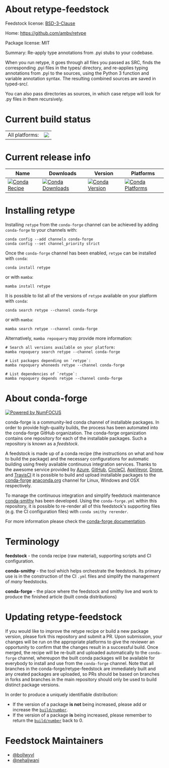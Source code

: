 About retype-feedstock
======================

Feedstock license: [BSD-3-Clause](https://github.com/conda-forge/retype-feedstock/blob/main/LICENSE.txt)

Home: https://github.com/ambv/retype

Package license: MIT

Summary: Re-apply type annotations from .pyi stubs to your codebase.

When you run retype, it goes through all files you passed as SRC, finds the
corresponding .pyi files in the types/ directory, and re-applies typing
annotations from .pyi to the sources, using the Python 3 function and
variable annotation syntax. The resulting combined sources are saved in
typed-src/.

You can also pass directories as sources, in which case retype will look
for .py files in them recursively.


Current build status
====================


<table><tr><td>All platforms:</td>
    <td>
      <a href="https://dev.azure.com/conda-forge/feedstock-builds/_build/latest?definitionId=1853&branchName=main">
        <img src="https://dev.azure.com/conda-forge/feedstock-builds/_apis/build/status/retype-feedstock?branchName=main">
      </a>
    </td>
  </tr>
</table>

Current release info
====================

| Name | Downloads | Version | Platforms |
| --- | --- | --- | --- |
| [![Conda Recipe](https://img.shields.io/badge/recipe-retype-green.svg)](https://anaconda.org/conda-forge/retype) | [![Conda Downloads](https://img.shields.io/conda/dn/conda-forge/retype.svg)](https://anaconda.org/conda-forge/retype) | [![Conda Version](https://img.shields.io/conda/vn/conda-forge/retype.svg)](https://anaconda.org/conda-forge/retype) | [![Conda Platforms](https://img.shields.io/conda/pn/conda-forge/retype.svg)](https://anaconda.org/conda-forge/retype) |

Installing retype
=================

Installing `retype` from the `conda-forge` channel can be achieved by adding `conda-forge` to your channels with:

```
conda config --add channels conda-forge
conda config --set channel_priority strict
```

Once the `conda-forge` channel has been enabled, `retype` can be installed with `conda`:

```
conda install retype
```

or with `mamba`:

```
mamba install retype
```

It is possible to list all of the versions of `retype` available on your platform with `conda`:

```
conda search retype --channel conda-forge
```

or with `mamba`:

```
mamba search retype --channel conda-forge
```

Alternatively, `mamba repoquery` may provide more information:

```
# Search all versions available on your platform:
mamba repoquery search retype --channel conda-forge

# List packages depending on `retype`:
mamba repoquery whoneeds retype --channel conda-forge

# List dependencies of `retype`:
mamba repoquery depends retype --channel conda-forge
```


About conda-forge
=================

[![Powered by
NumFOCUS](https://img.shields.io/badge/powered%20by-NumFOCUS-orange.svg?style=flat&colorA=E1523D&colorB=007D8A)](https://numfocus.org)

conda-forge is a community-led conda channel of installable packages.
In order to provide high-quality builds, the process has been automated into the
conda-forge GitHub organization. The conda-forge organization contains one repository
for each of the installable packages. Such a repository is known as a *feedstock*.

A feedstock is made up of a conda recipe (the instructions on what and how to build
the package) and the necessary configurations for automatic building using freely
available continuous integration services. Thanks to the awesome service provided by
[Azure](https://azure.microsoft.com/en-us/services/devops/), [GitHub](https://github.com/),
[CircleCI](https://circleci.com/), [AppVeyor](https://www.appveyor.com/),
[Drone](https://cloud.drone.io/welcome), and [TravisCI](https://travis-ci.com/)
it is possible to build and upload installable packages to the
[conda-forge](https://anaconda.org/conda-forge) [anaconda.org](https://anaconda.org/)
channel for Linux, Windows and OSX respectively.

To manage the continuous integration and simplify feedstock maintenance
[conda-smithy](https://github.com/conda-forge/conda-smithy) has been developed.
Using the ``conda-forge.yml`` within this repository, it is possible to re-render all of
this feedstock's supporting files (e.g. the CI configuration files) with ``conda smithy rerender``.

For more information please check the [conda-forge documentation](https://conda-forge.org/docs/).

Terminology
===========

**feedstock** - the conda recipe (raw material), supporting scripts and CI configuration.

**conda-smithy** - the tool which helps orchestrate the feedstock.
                   Its primary use is in the construction of the CI ``.yml`` files
                   and simplify the management of *many* feedstocks.

**conda-forge** - the place where the feedstock and smithy live and work to
                  produce the finished article (built conda distributions)


Updating retype-feedstock
=========================

If you would like to improve the retype recipe or build a new
package version, please fork this repository and submit a PR. Upon submission,
your changes will be run on the appropriate platforms to give the reviewer an
opportunity to confirm that the changes result in a successful build. Once
merged, the recipe will be re-built and uploaded automatically to the
`conda-forge` channel, whereupon the built conda packages will be available for
everybody to install and use from the `conda-forge` channel.
Note that all branches in the conda-forge/retype-feedstock are
immediately built and any created packages are uploaded, so PRs should be based
on branches in forks and branches in the main repository should only be used to
build distinct package versions.

In order to produce a uniquely identifiable distribution:
 * If the version of a package **is not** being increased, please add or increase
   the [``build/number``](https://docs.conda.io/projects/conda-build/en/latest/resources/define-metadata.html#build-number-and-string).
 * If the version of a package **is** being increased, please remember to return
   the [``build/number``](https://docs.conda.io/projects/conda-build/en/latest/resources/define-metadata.html#build-number-and-string)
   back to 0.

Feedstock Maintainers
=====================

* [@bollwyvl](https://github.com/bollwyvl/)
* [@nehaljwani](https://github.com/nehaljwani/)

